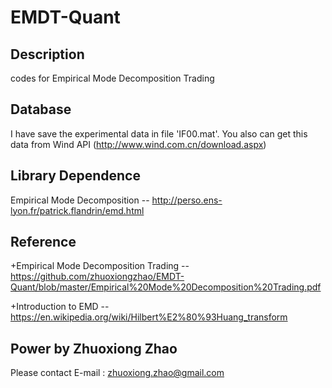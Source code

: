 # EMDT-Quant


Description
---------------------
codes for Empirical Mode Decomposition Trading

Database
--------------------
I have save the experimental data in file 'IF00.mat'. You also can get this data from Wind API (http://www.wind.com.cn/download.aspx)

Library Dependence
---------------------
Empirical Mode Decomposition -- http://perso.ens-lyon.fr/patrick.flandrin/emd.html

Reference
---------------------
+Empirical Mode Decomposition Trading -- https://github.com/zhuoxiongzhao/EMDT-Quant/blob/master/Empirical%20Mode%20Decomposition%20Trading.pdf<br/>

+Introduction to EMD -- https://en.wikipedia.org/wiki/Hilbert%E2%80%93Huang_transform

Power by Zhuoxiong Zhao
-------------------------
Please contact E-mail : zhuoxiong.zhao@gmail.com
